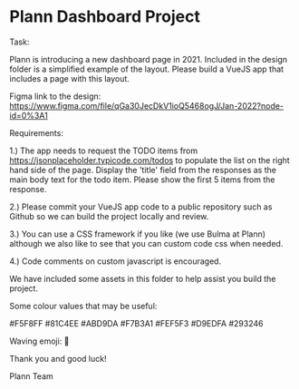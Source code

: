 # Plann Dashboard Project

Task:

Plann is introducing a new dashboard page in 2021. Included in the design folder is a simplified example of the layout. Please build a VueJS app that includes a page with this layout.

Figma link to the design: https://www.figma.com/file/qGa30JecDkV1ioQ5468ogJ/Jan-2022?node-id=0%3A1

Requirements:

1.) The app needs to request the TODO items from https://jsonplaceholder.typicode.com/todos to populate the list on the right hand side of the page. Display the 'title' field from the responses as the main body text for the todo item. Please show the first 5 items from the response.

2.) Please commit your VueJS app code to a public repository such as Github so we can build the project locally and review.

3.) You can use a CSS framework if you like (we use Bulma at Plann) although we also like to see that you can custom code css when needed.

4.) Code comments on custom javascript is encouraged.



We have included some assets in this folder to help assist you build the project.


Some colour values that may be useful:

#F5F8FF
#81C4EE
#ABD9DA
#F7B3A1
#FEF5F3
#D9EDFA
#293246

Waving emoji: 👋


Thank you and good luck!


Plann Team



